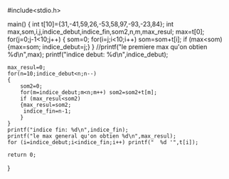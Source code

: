 #include<stdio.h>

main()
{  int t[10]={31,-41,59,26,-53,58,97,-93,-23,84};
   int max,som,i,j,indice_debut,indice_fin,som2,n,m,max_resul;
    max=t[0];
    for(j=0;j-1<10;j++)
        { som=0;
         for(i=j;i<10;i++) som=som+t[i];
         if (max<som) {max=som; indice_debut=j;}
        }
        //printf("le premiere max qu'on obtien %d\n",max);
        printf("indice debut: %d\n",indice_debut);

    max_resul=0;
    for(n=10;indice_debut<n;n--)
    {
        som2=0;
        for(m=indice_debut;m<n;m++) som2=som2+t[m];
        if (max_resul<som2)
        {max_resul=som2;
         indice_fin=n-1;
        }
    }
    printf("indice fin: %d\n",indice_fin);
    printf("le max general qu'on obtien %d\n",max_resul);
    for (i=indice_debut;i<indice_fin;i++) printf("  %d '",t[i]);

    return 0;
}

